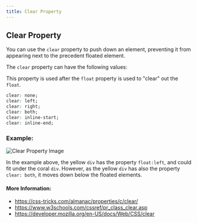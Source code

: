 ```yaml
---
title: Clear Property
---
```

## Clear Property


You can use the `clear` property to push down an element, preventing it from appearing next to the precedent floated element.

The `clear` property can have the following values:

This property is used after the `float` property is used to "clear" out the `float`.

```css
clear: none;
clear: left;
clear: right;
clear: both;
clear: inline-start;
clear: inline-end;
```

### Example:

![Clear Property Image](https://image.ibb.co/defebR/clear.png "Clear Property")

In the example above, the yellow `div` has the property `float:left`, and could fit under the coral `div`. However, as the yellow `div` has also the property `clear: both`, it moves down below the floated elements.

#### More Information:
* https://css-tricks.com/almanac/properties/c/clear/
* https://www.w3schools.com/cssref/pr_class_clear.asp
* https://developer.mozilla.org/en-US/docs/Web/CSS/clear

